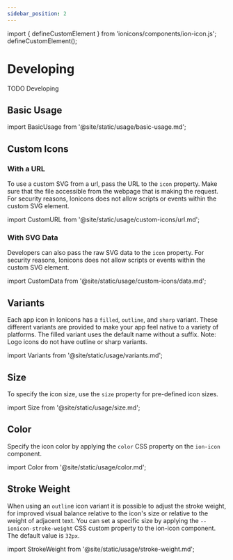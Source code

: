 ```yaml
---
sidebar_position: 2
---
```


import { defineCustomElement } from 'ionicons/components/ion-icon.js';
defineCustomElement();

# Developing

TODO Developing

## Basic Usage

import BasicUsage from '@site/static/usage/basic-usage.md';

<BasicUsage />

## Custom Icons

### With a URL

To use a custom SVG from a url, pass the URL to the `icon` property. Make sure that the file accessible from the webpage that is making the request. For security reasons, Ionicons does not allow scripts or events within the custom SVG element.

import CustomURL from '@site/static/usage/custom-icons/url.md';

<CustomURL />

### With SVG Data

Developers can also pass the raw SVG data to the `icon` property. For security reasons, Ionicons does not allow scripts or events within the custom SVG element.

import CustomData from '@site/static/usage/custom-icons/data.md';

<CustomData />

## Variants

Each app icon in Ionicons has a `filled`, `outline`, and `sharp` variant. These different variants are provided to make your app feel native to a variety of platforms. The filled variant uses the default name without a suffix. Note: Logo icons do not have outline or sharp variants.

import Variants from '@site/static/usage/variants.md';

<Variants />

## Size

To specify the icon size, use the `size` property for pre-defined icon sizes.

import Size from '@site/static/usage/size.md';

<Size />

## Color

Specify the icon color by applying the `color` CSS property on the `ion-icon` component.

import Color from '@site/static/usage/color.md';

<Color />

## Stroke Weight

When using an `outlin`e icon variant it is possible to adjust the stroke weight, for improved visual balance relative to the icon's size or relative to the weight of adjacent text. You can set a specific size by applying the `--ionicon-stroke-weight` CSS custom property to the ion-icon component. The default value is `32px`.

import StrokeWeight from '@site/static/usage/stroke-weight.md';

<StrokeWeight />

